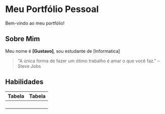 # Meu Portfólio Pessoal

Bem-vindo ao meu portfólio!

## Sobre Mim

Meu nome é **[Gustavo]**, sou estudante de [Informatica] 

> "A única forma de fazer um ótimo trabalho é amar o que você faz." – Steve Jobs

## Habilidades

| Tabela           | Tabela     |
|------------------|------------|
|                  |            |
|                  |            |
|                  |            |
|                  |            |


